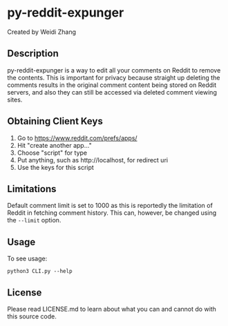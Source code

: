 # py-reddit-expunger

Created by Weidi Zhang

## Description

py-reddit-expunger is a way to edit all your comments on Reddit to remove the contents.
This is important for privacy because straight up deleting the comments results in the original comment content
being stored on Reddit servers, and also they can still be accessed via deleted comment viewing sites.

## Obtaining Client Keys

1. Go to https://www.reddit.com/prefs/apps/
2. Hit "create another app..."
3. Choose "script" for type
4. Put anything, such as http://localhost, for redirect uri
5. Use the keys for this script

## Limitations

Default comment limit is set to 1000 as this is reportedly the limitation of Reddit in fetching comment history.
This can, however, be changed using the ```--limit``` option.

## Usage

To see usage:
```
python3 CLI.py --help
```

## License

Please read LICENSE.md to learn about what you can and cannot do with this source code.